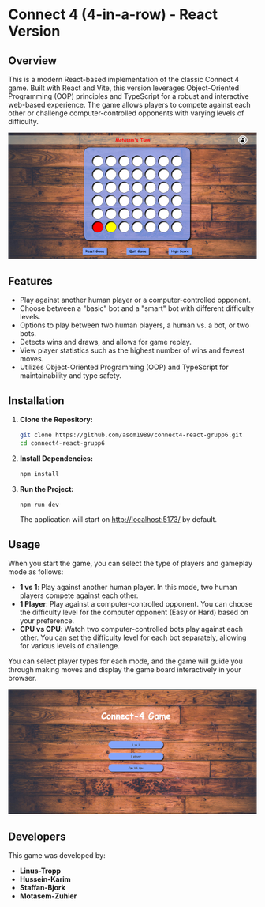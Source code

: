 # Connect 4 (4-in-a-row) - React Version

## Overview

This is a modern React-based implementation of the classic Connect 4 game. Built with React and Vite, this version leverages Object-Oriented Programming (OOP) principles and TypeScript for a robust and interactive web-based experience. The game allows players to compete against each other or challenge computer-controlled opponents with varying levels of difficulty.

![Connect 4 Game Screenshot](/public/images/connect4-game-in-progress1.png)

## Features

- Play against another human player or a computer-controlled opponent.
- Choose between a "basic" bot and a "smart" bot with different difficulty levels.
- Options to play between two human players, a human vs. a bot, or two bots.
- Detects wins and draws, and allows for game replay.
- View player statistics such as the highest number of wins and fewest moves.
- Utilizes Object-Oriented Programming (OOP) and TypeScript for maintainability and type safety.

## Installation

1. **Clone the Repository:**

    ```bash
    git clone https://github.com/asom1989/connect4-react-grupp6.git
    cd connect4-react-grupp6
    ```

2. **Install Dependencies:**

    ```bash
    npm install
    ```

3. **Run the Project:**

    ```bash
    npm run dev
    ```

    The application will start on [http://localhost:5173/](http://localhost:5173/) by default.

## Usage

When you start the game, you can select the type of players and gameplay mode as follows:

- **1 vs 1**: Play against another human player. In this mode, two human players compete against each other.
- **1 Player**: Play against a computer-controlled opponent. You can choose the difficulty level for the computer opponent (Easy or Hard) based on your preference.
- **CPU vs CPU**: Watch two computer-controlled bots play against each other. You can set the difficulty level for each bot separately, allowing for various levels of challenge.

You can select player types for each mode, and the game will guide you through making moves and display the game board interactively in your browser.

![Game Options](/public/images/connect4-game-options1.png)

## Developers

This game was developed by:
- **Linus-Tropp**
- **Hussein-Karim**
- **Staffan-Bjork**
- **Motasem-Zuhier**
